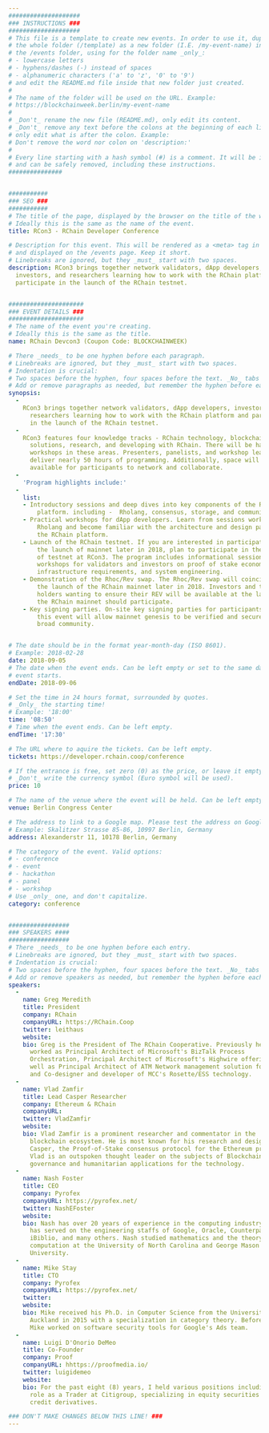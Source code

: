 ```yaml
---
####################
### INSTRUCTIONS ###
####################
# This file is a template to create new events. In order to use it, duplicate
# the whole folder (/template) as a new folder (I.E. /my-event-name) inside of
# the /events folder, using for the folder name _only_:
# - lowercase letters
# - hyphens/dashes (-) instead of spaces
# - alphanumeric characters ('a' to 'z', '0' to '9')
# and edit the README.md file inside that new folder just created.
#
# The name of the folder will be used on the URL. Example:
# https://blockchainweek.berlin/my-event-name
#
# _Don't_ rename the new file (README.md), only edit its content.
# _Don't_ remove any text before the colons at the beginning of each line,
# only edit what is after the colon. Example:
# Don't remove the word nor colon on 'description:'
#
# Every line starting with a hash symbol (#) is a comment. It will be ignored
# and can be safely removed, including these instructions.
###############


###########
### SEO ###
###########
# The title of the page, displayed by the browser on the title of the window.
# Ideally this is the same as the name of the event.
title: RCon3 - RChain Developer Conference

# Description for this event. This will be rendered as a <meta> tag in the HTML,
# and displayed on the /events page. Keep it short.
# Linebreaks are ignored, but they _must_ start with two spaces.
description: RCon3 brings together network validators, dApp developers,
  investors, and researchers learning how to work with the RChain platform and
  participate in the launch of the RChain testnet.


#####################
### EVENT DETAILS ###
#####################
# The name of the event you're creating.
# Ideally this is the same as the title.
name: RChain Devcon3 (Coupon Code: BLOCKCHAINWEEK)

# There _needs_ to be one hyphen before each paragraph.
# Linebreaks are ignored, but they _must_ start with two spaces.
# Indentation is crucial:
# Two spaces before the hyphen, four spaces before the text. _No_ tabs allowed.
# Add or remove paragraphs as needed, but remember the hyphen before each entry.
synopsis:
  -
    RCon3 brings together network validators, dApp developers, investors, and
      researchers learning how to work with the RChain platform and participate
      in the launch of the RChain testnet.
  -
    RCon3 features four knowledge tracks - RChain technology, blockchain
      solutions, research, and developing with RChain. There will be hands-on
      workshops in these areas. Presenters, panelists, and workshop leaders will
      deliver nearly 50 hours of programming. Additionally, space will be
      available for participants to network and collaborate.
  -
    'Program highlights include:'
  -
    list:
    - Introductory sessions and deep dives into key components of the RChain
        platform. including -  Rholang, consensus, storage, and communications.
    - Practical workshops for dApp developers. Learn from sessions working with
        Rholang and become familiar with the architecture and design patterns of
        the RChain platform.
    - Launch of the RChain testnet. If you are interested in participating in
        the launch of mainnet later in 2018, plan to participate in the launch
        of testnet at RCon3. The program includes informational sessions and
        workshops for validators and investors on proof of stake economics,
        infrastructure requirements, and system engineering.
    - Demonstration of the Rhoc/Rev swap. The Rhoc/Rev swap will coincide with
        the launch of the RChain mainnet later in 2018. Investors and token
        holders wanting to ensure their REV will be available at the launch of
        the RChain mainnet should participate.
    - Key signing parties. On-site key signing parties for participants during
        this event will allow mainnet genesis to be verified and secured by a
        broad community.


# The date should be in the format year-month-day (ISO 8601).
# Example: 2018-02-28
date: 2018-09-05
# The date when the event ends. Can be left empty or set to the same day the
# event starts.
endDate: 2018-09-06

# Set the time in 24 hours format, surrounded by quotes.
# _Only_ the starting time!
# Example: '18:00'
time: '08:50'
# Time when the event ends. Can be left empty.
endTime: '17:30'

# The URL where to aquire the tickets. Can be left empty.
tickets: https://developer.rchain.coop/conference

# If the entrance is free, set zero (0) as the price, or leave it empty.
# _Don't_ write the currency symbol (Euro symbol will be used).
price: 10

# The name of the venue where the event will be held. Can be left empty.
venue: Berlin Congress Center

# The address to link to a Google map. Please test the address on Google Maps.
# Example: Skalitzer Strasse 85-86, 10997 Berlin, Germany
address: Alexanderstr 11, 10178 Berlin, Germany

# The category of the event. Valid options:
# - conference
# - event
# - hackathon
# - panel
# - workshop
# Use _only_ one, and don't capitalize.
category: conference


#################
### SPEAKERS ####
#################
# There _needs_ to be one hyphen before each entry.
# Linebreaks are ignored, but they _must_ start with two spaces.
# Indentation is crucial:
# Two spaces before the hyphen, four spaces before the text. _No_ tabs allowed.
# Add or remove speakers as needed, but remember the hyphen before each entry.
speakers:
  -
    name: Greg Meredith
    title: President
    company: RChain
    companyURL: https://RChain.Coop
    twitter: leithaus
    website:
    bio: Greg is the President of The RChain Cooperative. Previously he has
      worked as Principal Architect of Microsoft's BizTalk Process
      Orchestration, Principal Architect of Microsoft's Highwire offering as
      well as Principal Architect of ATM Network management solution for ATT/NCR
      and Co-designer and developer of MCC's Rosette/ESS technology.
  -
    name: Vlad Zamfir
    title: Lead Casper Researcher
    company: Ethereum & RChain
    companyURL:
    twitter: VladZamfir
    website:
    bio: Vlad Zamfir is a prominent researcher and commentator in the
      blockchain ecosystem. He is most known for his research and design work on
      Casper, the Proof-of-Stake consensus protocol for the Ethereum project.
      Vlad is an outspoken thought leader on the subjects of Blockchain
      governance and humanitarian applications for the technology.
  -
    name: Nash Foster
    title: CEO
    company: Pyrofex
    companyURL: https://pyrofex.net/
    twitter: NashEFoster
    website:
    bio: Nash has over 20 years of experience in the computing industry and
      has served on the engineering staffs of Google, Oracle, Counterpane,
      iBiblio, and many others. Nash studied mathematics and the theory of
      computation at the University of North Carolina and George Mason
      University.
  -
    name: Mike Stay
    title: CTO
    company: Pyrofex
    companyURL: https://pyrofex.net/
    twitter:
    website:
    bio: Mike received his Ph.D. in Computer Science from the University of
      Auckland in 2015 with a specialization in category theory. Before Pyrofex,
      Mike worked on software security tools for Google's Ads team.
  -
    name: Luigi D'Onorio DeMeo
    title: Co-Founder
    company: Proof
    companyURL: hhttps://proofmedia.io/
    twitter: luigidemeo
    website:
    bio: For the past eight (8) years, I held various positions including my
      role as a Trader at Citigroup, specializing in equity securities and
      credit derivatives.

### DON'T MAKE CHANGES BELOW THIS LINE! ###
---
```

<!-- ### DON'T MAKE CHANGES BELOW THIS LINE! ### -->

<Event-Content/>
